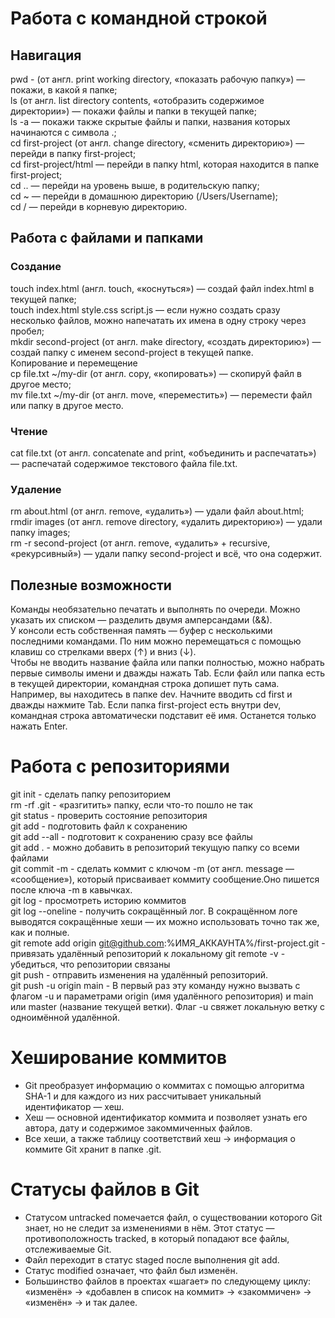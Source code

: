 # Работа с командной строкой


## Навигация


pwd - (от англ. print working directory, «показать рабочую папку») — покажи, в какой я папке;  
ls (от англ. list directory contents, «отобразить содержимое директории») — покажи файлы и папки в текущей папке;  
ls -a — покажи также скрытые файлы и папки, названия которых начинаются с символа .;  
cd first-project (от англ. change directory, «сменить директорию») — перейди в папку first-project;  
cd first-project/html — перейди в папку html, которая находится в папке first-project;  
cd .. — перейди на уровень выше, в родительскую папку;  
cd ~ — перейди в домашнюю директорию (/Users/Username);  
cd / — перейди в корневую директорию.  


## Работа с файлами и папками


### Создание


touch index.html (англ. touch, «коснуться») — создай файл index.html в текущей папке;  
touch index.html style.css script.js — если нужно создать сразу несколько файлов, можно напечатать их имена в одну строку через пробел;  
mkdir second-project (от англ. make directory, «создать директорию») — создай папку с именем second-project в текущей папке.  
Копирование и перемещение  
cp file.txt ~/my-dir (от англ. copy, «копировать») — скопируй файл в другое место;  
mv file.txt ~/my-dir (от англ. move, «переместить») — перемести файл или папку в другое место.  


### Чтение


cat file.txt (от англ. concatenate and print, «объединить и распечатать») — распечатай содержимое текстового файла file.txt.  


### Удаление


rm about.html (от англ. remove, «удалить») — удали файл about.html;  
rmdir images (от англ. remove directory, «удалить директорию») — удали папку images;  
rm -r second-project (от англ. remove, «удалить» + recursive, «рекурсивный») — удали папку second-project и всё, что она содержит.  


## Полезные возможности


Команды необязательно печатать и выполнять по очереди. Можно указать их списком — разделить двумя амперсандами (&&).  
У консоли есть собственная память — буфер с несколькими последними командами. По ним можно перемещаться с помощью клавиш со стрелками вверх (↑) и вниз (↓).  
Чтобы не вводить название файла или папки полностью, можно набрать первые символы имени и дважды нажать Tab. Если файл или папка есть в текущей директории, командная строка допишет путь сама.  
Например, вы находитесь в папке dev. Начните вводить cd first и дважды нажмите Tab. Если папка first-project есть внутри dev, командная строка автоматически подставит её имя. Останется только нажать Enter.  


# Работа с репозиториями


git init - сделать папку репозиторием  
rm -rf .git - «разгитить» папку, если что-то пошло не так  
git status - проверить состояние репозитория  
git add - подготовить файл к сохранению  
git add --all - подготовит к сохранению сразу все файлы  
git add . - можно добавить в репозиторий текущую папку со всеми файлами  
git commit -m - сделать коммит c ключом -m (от англ. message — «сообщение»), который присваивает коммиту сообщение.Оно пишется после ключа -m в кавычках.  
git log - просмотреть историю коммитов  
git log --oneline - получить сокращённый лог. В сокращённом логе выводятся сокращённые хеши — их можно использовать точно так же, как и полные.  
git remote add origin git@github.com:%ИМЯ_АККАУНТА%/first-project.git - привязать удалённый репозиторий к локальному
git remote -v - убедиться, что репозитории связаны  
git push - отправить изменения на удалённый репозиторий.  
git push -u origin main - В первый раз эту команду нужно вызвать с флагом -u и параметрами origin (имя удалённого репозитория) и main или master (название текущей ветки). Флаг -u свяжет локальную ветку с одноимённой удалённой.  


# Хеширование коммитов

- Git преобразует информацию о коммитах с помощью алгоритма SHA-1 и для каждого из них рассчитывает уникальный идентификатор — хеш.  
- Хеш — основной идентификатор коммита и позволяет узнать его автора, дату и содержимое закоммиченных файлов.  
- Все хеши, а также таблицу соответствий хеш → информация о коммите Git хранит в папке .git.  

# Статусы файлов в Git

- Статусом untracked помечается файл, о существовании которого Git знает, но не следит за изменениями в нём. Этот статус — противоположность tracked, в который попадают все файлы, отслеживаемые Git.  
- Файл переходит в статус staged после выполнения git add.  
- Статус modified означает, что файл был изменён.  
- Большинство файлов в проектах «шагает» по следующему циклу: «изменён» → «добавлен в список на коммит» → «закоммичен» → «изменён» → и так далее.  

